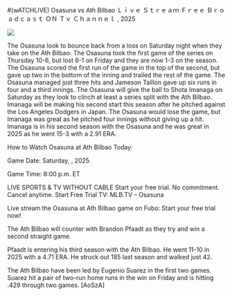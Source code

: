 #(wATCHLIVE) Osasuna vs Ath Bilbao Ｌｉｖｅ Ｓｔｒｅａｍ Ｆｒｅｅ Ｂｒｏａｄｃａｓｔ ＯＮ Ｔｖ Ｃｈａｎｎｅｌ , 2025  
  
  
[![](https://i.imgur.com/qSNzIqt.png)](https://movie.rssnews.media/wPYYKCfYK.php)  
  
The Osasuna look to bounce back from a loss on Saturday night when they take on the Ath Bilbao. The Osasuna took the first game of the series on Thursday 10-6, but lost 8-1 on Friday and they are now 1-3 on the season. The Osasuna scored the first run of the game in the top of the second, but gave up two in the bottom of the inning and trailed the rest of the game. The Osasuna managed just three hits and Jameson Taillon gave up six runs in four and a third innings. The Osasuna will give the ball to Shota Imanaga on Saturday as they look to clinch at least a series split with the Ath Bilbao. Imanaga will be making his second start this season after he pitched against the Los Angeles Dodgers in Japan. The Osasuna would lose the game, but Imanaga was great as he pitched four innings without giving up a hit. Imanaga is in his second season with the Osasuna and he was great in 2025 as he went 15-3 with a 2.91 ERA.

How to Watch Osasuna at Ath Bilbao Today:

Game Date: Saturday, , 2025

Game Time: 8:00 p.m. ET

LIVE SPORTS & TV WITHOUT CABLE
Start your free trial. No commitment. Cancel anytime.
Start Free Trial
TV: MLB.TV – Osasuna

Live stream the Osasuna at Ath Bilbao game on Fubo: Start your free trial now!

The Ath Bilbao will counter with Brandon Pfaadt as they try and win a second straight game.

Pfaadt is entering his third season with the Ath Bilbao. He went 11-10 in 2025 with a 4.71 ERA. He struck out 185 last season and walked just 42.

The Ath Bilbao have been led by Eugenio Suarez in the first two games. Suarez hit a pair of two-run home runs in the win on Friday and is hitting .429 through two games. [AoSzA]